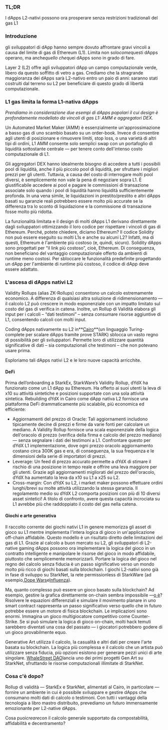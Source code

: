 ### TL;DR

I dApps L2-nativi possono ora prosperare senza restrizioni tradizionali del gas L1

### Introduzione

gli sviluppatori di dApp hanno sempre dovuto affrontare gravi vincoli a causa del limite di gas di Ethereum (L1). Limita non solo*come*questi dApps operano, ma anche*quello che*quei dApps sono in grado di fare.

Layer 2 (L2) offre agli sviluppatori dApp un campo computazionale verde, libero da questo soffitto di vetro a gas. Crediamo che la stragrande maggioranza dei dApps sarà L2-nativo entro un paio di anni: saranno stati costruiti dal terreno su L2 per beneficiare di questo grado di libertà computazionale.

### L1 gas limita la forma L1-nativa dApps

*Prendiamo in considerazione due esempi di dApps popolari il cui design è profondamente modellato da vincoli di gas L1: AMM e aggregatori DEX.*

Un Automated Market Maker (AMM) è essenzialmente un'approssimazione a basso gas di uno scambio basato su un order-book. Invece di consentire agli utenti di posizionare e rimuovere limiti, stop loss, o una varietà di altri tipi di ordini, L1 AMM consente solo semplici swap con un portafoglio di liquidità sottostante centrale — per tenere conto dell'intenso costo computazionale di L1.

Gli aggregatori DEX hanno idealmente bisogno di accedere a tutti i possibili pool di liquidità, anche il più piccolo pool di liquidità, per sfruttare i migliori prezzi per gli utenti. Tuttavia, a causa del costo di interrogare molti pool diversi, è semplicemente non vale la pena di negoziare sopra L1. È giustificabile accedere ai pool e pagare le commissioni di transazione associate solo quando i pool di liquidità hanno liquidità sufficientemente profonda. In una vena simile, le liquidazioni in prestito/prestito e altri dApps basati su garanzie reali potrebbero essere molto più accurate se la differenza tra lo sconto di liquidazione e la commissione di transazione fosse molto più ridotta.

La funzionalità limitata e il design di molti dApps L1 derivano direttamente dagli sviluppatori ottimizzando il loro codice per rispettare i vincoli di gas di Ethereum. Perché, potete chiedere, diciamo Ethereum? Il codice Solidity non può essere eseguito su molti L1s e anche su alcuni L2? Infatti, ma di questi, Ethereum è l'ambiente più costoso (e, quindi, sicuro). Solidity dApps sono progettati per “il link più costoso”, cioè, Ethereum. Di conseguenza, non beneficiano del vantaggio computazionale offerto da ambienti di runtime meno costosi. Per sbloccare le funzionalità predefinite progettando un dApp per l'ambiente di runtime più costoso, il codice di dApp deve essere adattato.

### L'ascesa di dApps nativi L2

Validity Rollups (alias ZK-Rollups) consentono un calcolo estremamente economico. A differenza di qualsiasi altra soluzione di ridimensionamento — il calcolo L2 può crescere in modo esponenziale con un impatto limitato sul costo del gas di verifica in catena. Inoltre, un Rollup di Validità elabora gli input per i calcoli – “dati testimoni” – senza consumare risorse aggiuntive di L1, consentendo calcoli con molti input.

Coding dApps nativamente su L2 in**[Cairo](https://www.cairo-lang.org/)**(un linguaggio Turing-complete per scalare dApps tramite prove STARK) sblocca un vasto regno di possibilità per gli sviluppatori. Permette loro di utilizzare quantità significative di dati – sia computazionali che testimoni – che non potevano usare prima.

Esploriamo tali dApps nativi L2 e le loro nuove capacità arricchite.

#### DeFi

Prima dell’onboarding a StarkEx, StarkWare’s Validity Rollup, dYdX ha funzionato come un L1 dApp su Ethereum. Ha offerto ai suoi utenti la leva di x10 su attività sintetiche e posizioni supportate con una sola attività sintetica. Rebuilding dYdX in Cairo come dApp nativa L2 fornisce una piattaforma DeFi drammaticamente più scalabile, più economica ed efficiente:

* Aggiornamenti del prezzo di Oracle: Tali aggiornamenti includono tipicamente decine di prezzi e firme da varie fonti per calcolare un mediano. A Validity Rollup fornisce una scala esponenziale della logica dell'oracolo di prezzo (verifica della firma e calcolo del prezzo mediano) — senza segnalare i dati dei testimoni a L1. Confrontare questo per dYdX L1 implementazione, dove ogni prezzo oracolo aggiornamento costano circa 300K gas e era, di conseguenza, la sua frequenza e le dimensioni della serie di importatori di prezzi.
* Leverage: Un feed di prezzo accurato permette a dYdX di stimare il rischio di una posizione in tempo reale e offrire una leva maggiore per gli utenti. Grazie agli aggiornamenti migliorati del prezzo dell'oracolo, dYdX ha aumentato la leva da x10 su L1 a x25 su L2.
* Cross-margin: Con dYdX su L2, i market maker possono effettuare ordini lunghi/brevi su molte attività utilizzando la stessa garanzia. Il regolamento medio su dYdX L2 comporta posizioni con più di 10 diversi asset sintetici! A titolo di confronto, avere questa capacità incrociata su L1 avrebbe più che raddoppiato il costo del gas nella catena.

#### Giochi e arte generativa

Il raccolto corrente dei giochi nativi L1 in genere memorizza gli asset di gioco su L1 mentre implementa l'intera logica di gioco in un'applicazione off-chain affidabile. Questo modello è un risultato diretto delle limitazioni del gas di L1. Grazie al calcolo a buon mercato su L2, gli sviluppatori di L2-native gaming dApps possono ora implementare la logica del gioco in un contratto intelligente e manipolare le risorse del gioco in modo affidabile, piuttosto che semplicemente memorizzarli. Portare la logica del gioco nel regno del calcolo senza fiducia è un passo significativo verso un mondo molto più ricco di giochi basati sulla blockchain. I giochi L2-nativi sono già in fase di sviluppo su StarkNet, la rete permissionless di StarkWare (ad esempio,[Dope Wars](https://github.com/dopedao/RYO)e[Influenza](https://medium.com/influenceth/influence-to-launch-on-starknet-afd3c26ea25a)).

Ma, quanto complesso può essere un gioco basato sulla blockchain? Ad esempio, gestire la grafica direttamente on-chain sembra impossibile —[o è](https://twitter.com/guiltygyoza/status/1449637155001798657)? Risolvere le equazioni differenziali e simulare il movimento planare in uno smart contract rappresenta un passo significativo verso quello che in futuro potrebbe essere un motore di fisica blockchain. Le implicazioni sono enormi. Immagina un gioco multigiocatore competitivo come Counter-Strike. Se si può simulare la logica di gioco on-chain, molti hack temuti sarebbero diventati una cosa del passato — i giocatori potrebbero godere di un gioco provabilmente equo.

Generative Art utilizza il calcolo, la casualità e altri dati per creare l'arte basata su blockchain. La logica più complessa e il calcolo che un artista può utilizzare senza fiducia, più opzioni esistono per generare pezzi unici di arte singolare. [WhaleStreet DAO](https://blog.whalestreet.xyz/whalestreet-dao-to-launch-gen-art-ecosystem-on-ethereum-with-starknet/)lancia uno dei primi progetti Gen Art su StarkNet, sfruttando le risorse computazionali illimitate di StarkNet.

### Cosa c'è dopo?

Rollup di validità — StarkEx e StarkNet, alimentati al Cairo, in particolare — fornire un ambiente in cui è possibile sviluppare e gestire dApps che consumano molti dati di calcolo o testimoni. Con tutti i vantaggi della tecnologia a libro mastro distribuito, prevediamo un futuro immensamente emozionante per L2-native dApps.

Cosa puoi*creare*con il calcolo generale supportato da compostabilità, affidabilità e decentramento?